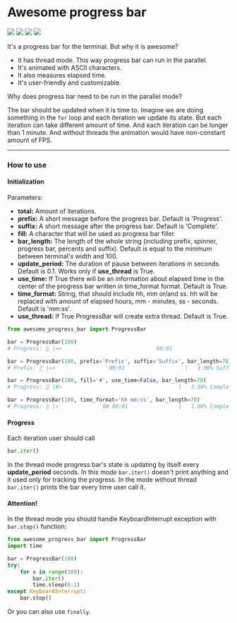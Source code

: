 # Awesome progress bar
![](https://img.shields.io/pypi/v/awesome-progress-bar?color=blue&style=flat-square)
![](https://img.shields.io/pypi/dm/awesome-progress-bar?color=blue&style=flat-square)
![](https://img.shields.io/pypi/l/awesome-progress-bar?color=blue&style=flat-square)
![](https://img.shields.io/pypi/pyversions/awesome-progress-bar?style=flat-square)

It's a progress bar for the terminal. But why it is awesome?
- It has thread mode. This way progress bar can run in the parallel.
- It's animated with ASCII characters.
- It also measures elapsed time.
- It's user-friendly and customizable.

Why does progress bar need to be run in the parallel mode?

The bar should be updated when it is time to. Imagine we are doing something in the `for`
loop and each iteration we update its state. But each iteration can take different amount
of time. And each iteration can be longer than 1 minute. And without threads the animation
would have non-constant amount of FPS.

---

### How to use

#### Initialization

Parameters:
- __total:__ Amount of iterations.
- __prefix:__ A short message before the progress bar. Default is 'Progress'.
- __suffix:__ A short message after the progress bar. Default is 'Complete'.
- __fill:__ A character that will be used as progress bar filler.
- __bar_length:__ The length of the whole string (including prefix, spinner,
progress bar, percents and suffix). Default is equal to the minimum between 
terminal's width and 100.
- __update_period:__ The duration of pause between iterations in seconds.
Default is 0.1. Works only if __use_thread__ is True.
- __use_time:__ If True there will be an information about elapsed time in the
center of the progress bar written in time_format format. Default is True.
- __time_format:__ String, that should include hh, mm or/and ss. hh will be
replaced with amount of elapsed hours, mm - minutes, ss - seconds. Default is 
'mm:ss'.
- __use_thread:__ If True ProgressBar will create extra thread. Default is True.

```python
from awesome_progress_bar import ProgressBar

bar = ProgressBar(100)
# Progress: ⣷ |=>                              00:01                                |   1.00% Complete

bar = ProgressBar(100, prefix='Prefix', suffix='Suffix', bar_length=70)
# Prefix: ⣟ |=>                 00:01                   |   1.00% Suffix

bar = ProgressBar(100, fill='#', use_time=False, bar_length=70)
# Progress: ⣽ |#>                                     |   3.00% Complete

bar = ProgressBar(100, time_format='hh mm:ss', bar_length=70)
# Progress: ⣷ |>              00 00:01                |   1.00% Complete
```

#### Progress

Each iteration user should call
```python
bar.iter()
```

In the thread mode progress bar's state is updating by itself every __update_period__
seconds. In this mode `bar.iter()` doesn't print anything and it used only for tracking
the progress. In the mode without thread `bar.iter()` prints the bar every time user 
call it.

#### Attention!

In the thread mode you should handle KeyboardInterrupt exception with `bar.stop()` 
function:

```python
from awesome_progress_bar import ProgressBar
import time

bar = ProgressBar(100)
try:
    for x in range(100):
        bar.iter()
        time.sleep(0.1)
except KeyboardInterrupt:
    bar.stop()
``` 

Or you can also use `finally`.
